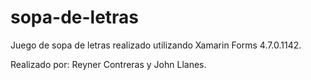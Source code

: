 # sopa-de-letras
Juego de sopa de letras realizado utilizando Xamarin Forms 4.7.0.1142.

Realizado por:
Reyner Contreras y John Llanes.
